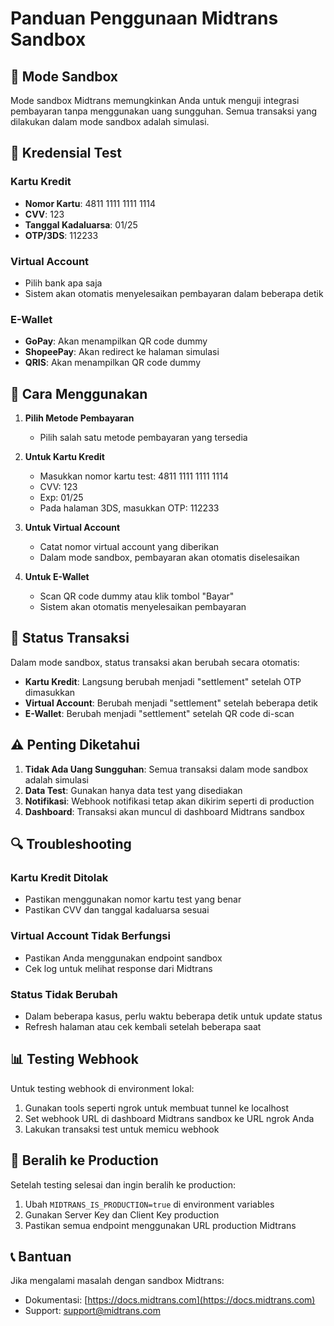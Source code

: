 # Panduan Penggunaan Midtrans Sandbox

## 🧪 Mode Sandbox

Mode sandbox Midtrans memungkinkan Anda untuk menguji integrasi pembayaran tanpa menggunakan uang sungguhan. Semua transaksi yang dilakukan dalam mode sandbox adalah simulasi.

## 🔑 Kredensial Test

### Kartu Kredit
- **Nomor Kartu**: 4811 1111 1111 1114
- **CVV**: 123
- **Tanggal Kadaluarsa**: 01/25
- **OTP/3DS**: 112233

### Virtual Account
- Pilih bank apa saja
- Sistem akan otomatis menyelesaikan pembayaran dalam beberapa detik

### E-Wallet
- **GoPay**: Akan menampilkan QR code dummy
- **ShopeePay**: Akan redirect ke halaman simulasi
- **QRIS**: Akan menampilkan QR code dummy

## 🚀 Cara Menggunakan

1. **Pilih Metode Pembayaran**
   - Pilih salah satu metode pembayaran yang tersedia

2. **Untuk Kartu Kredit**
   - Masukkan nomor kartu test: 4811 1111 1111 1114
   - CVV: 123
   - Exp: 01/25
   - Pada halaman 3DS, masukkan OTP: 112233

3. **Untuk Virtual Account**
   - Catat nomor virtual account yang diberikan
   - Dalam mode sandbox, pembayaran akan otomatis diselesaikan

4. **Untuk E-Wallet**
   - Scan QR code dummy atau klik tombol "Bayar"
   - Sistem akan otomatis menyelesaikan pembayaran

## 🔄 Status Transaksi

Dalam mode sandbox, status transaksi akan berubah secara otomatis:

- **Kartu Kredit**: Langsung berubah menjadi "settlement" setelah OTP dimasukkan
- **Virtual Account**: Berubah menjadi "settlement" setelah beberapa detik
- **E-Wallet**: Berubah menjadi "settlement" setelah QR code di-scan

## ⚠️ Penting Diketahui

1. **Tidak Ada Uang Sungguhan**: Semua transaksi dalam mode sandbox adalah simulasi
2. **Data Test**: Gunakan hanya data test yang disediakan
3. **Notifikasi**: Webhook notifikasi tetap akan dikirim seperti di production
4. **Dashboard**: Transaksi akan muncul di dashboard Midtrans sandbox

## 🔍 Troubleshooting

### Kartu Kredit Ditolak
- Pastikan menggunakan nomor kartu test yang benar
- Pastikan CVV dan tanggal kadaluarsa sesuai

### Virtual Account Tidak Berfungsi
- Pastikan Anda menggunakan endpoint sandbox
- Cek log untuk melihat response dari Midtrans

### Status Tidak Berubah
- Dalam beberapa kasus, perlu waktu beberapa detik untuk update status
- Refresh halaman atau cek kembali setelah beberapa saat

## 📊 Testing Webhook

Untuk testing webhook di environment lokal:
1. Gunakan tools seperti ngrok untuk membuat tunnel ke localhost
2. Set webhook URL di dashboard Midtrans sandbox ke URL ngrok Anda
3. Lakukan transaksi test untuk memicu webhook

## 🔄 Beralih ke Production

Setelah testing selesai dan ingin beralih ke production:
1. Ubah `MIDTRANS_IS_PRODUCTION=true` di environment variables
2. Gunakan Server Key dan Client Key production
3. Pastikan semua endpoint menggunakan URL production Midtrans

## 📞 Bantuan

Jika mengalami masalah dengan sandbox Midtrans:
- Dokumentasi: [https://docs.midtrans.com](https://docs.midtrans.com)
- Support: support@midtrans.com
